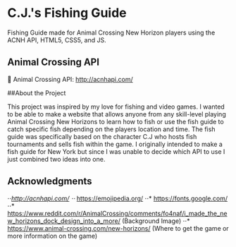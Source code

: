 # C.J.'s Fishing Guide
Fishing Guide made for Animal Crossing New Horizon players using the ACNH API, HTML5, CSS5, and JS.

## Animal Crossing API 

🍃 Animal Crossing API: http://acnhapi.com/

##About the Project 

This project was inspired by my love for fishing and video games. I wanted to be able to make a website that allows anyone from any skill-level playing Animal Crossing New Horizons to learn how to fish or use the fish guide to catch specific fish depending on the players location and time. The fish guide was specifically based on the character C.J who hosts fish tournaments and sells fish within the game. I originally intended to make a fish guide for New York but since I was unable to decide which API to use I just combined two ideas into one. 

## Acknowledgments

⋅⋅*http://acnhapi.com/
⋅⋅* https://emojipedia.org/
⋅⋅* https://fonts.google.com/ 
⋅⋅* https://www.reddit.com/r/AnimalCrossing/comments/fo4naf/i_made_the_new_horizons_dock_design_into_a_more/ (Background Image)
⋅⋅* https://www.animal-crossing.com/new-horizons/ (Where to get the game or more information on the game) 

